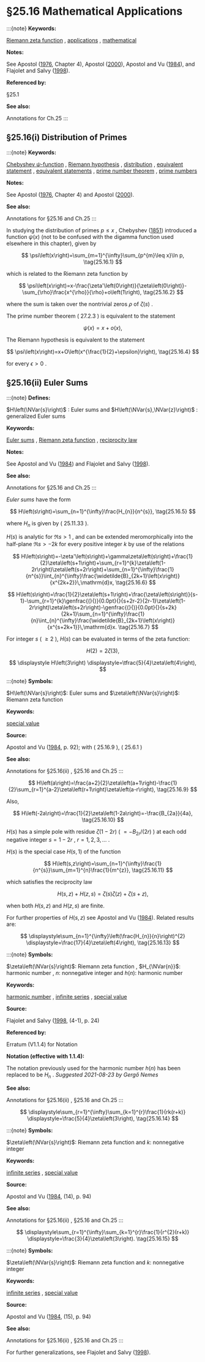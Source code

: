 # §25.16 Mathematical Applications

:::{note}
**Keywords:**

[Riemann zeta function](http://dlmf.nist.gov/search/search?q=Riemann%20zeta%20function) , [applications](http://dlmf.nist.gov/search/search?q=applications) , [mathematical](http://dlmf.nist.gov/search/search?q=mathematical)

**Notes:**

See Apostol ([1976](./bib/index.html#bib115 "Introduction to Analytic Number Theory"), Chapter 4), Apostol ([2000](./bib/index.html#bib121 "A Centennial History of the Prime Number Theorem")), Apostol and Vu ([1984](./bib/index.html#bib123 "Dirichlet series related to the Riemann zeta function")), and Flajolet and Salvy ([1998](./bib/F.html#bib806 "Euler sums and contour integral representations")).

**Referenced by:**

§25.1

**See also:**

Annotations for Ch.25
:::


## §25.16(i) Distribution of Primes

:::{note}
**Keywords:**

[Chebyshev $\psi$-function](http://dlmf.nist.gov/search/search?q=Chebyshev%20%CF%88-function) , [Riemann hypothesis](http://dlmf.nist.gov/search/search?q=Riemann%20hypothesis) , [distribution](http://dlmf.nist.gov/search/search?q=distribution) , [equivalent statement](http://dlmf.nist.gov/search/search?q=equivalent%20statement) , [equivalent statements](http://dlmf.nist.gov/search/search?q=equivalent%20statements) , [prime number theorem](http://dlmf.nist.gov/search/search?q=prime%20number%20theorem) , [prime numbers](http://dlmf.nist.gov/search/search?q=prime%20numbers)

**Notes:**

See Apostol ([1976](./bib/index.html#bib115 "Introduction to Analytic Number Theory"), Chapter 4) and Apostol ([2000](./bib/index.html#bib121 "A Centennial History of the Prime Number Theorem")).

**See also:**

Annotations for §25.16 and Ch.25
:::

In studying the distribution of primes $p\leq x$ , Chebyshev ([1851](./bib/C.html#bib475 "Sur la fonction qui détermine la totalité des nombres premiers inférieurs à une limite donnée")) introduced a function $\psi\left(x\right)$ (not to be confused with the digamma function used elsewhere in this chapter), given by


<a id="E1"></a>
$$
\psi\left(x\right)=\sum_{m=1}^{\infty}\sum_{p^{m}\leq x}\ln p, \tag{25.16.1}
$$

which is related to the Riemann zeta function by


<a id="E2"></a>
$$
\psi\left(x\right)=x-\frac{\zeta'\left(0\right)}{\zeta\left(0\right)}-\sum_{\rho}\frac{x^{\rho}}{\rho}+o\left(1\right), \tag{25.16.2}
$$

where the sum is taken over the nontrivial zeros $\rho$ of $\zeta\left(s\right)$ .

The prime number theorem ( 27.2.3 ) is equivalent to the statement


<a id="E3"></a>
$$
\psi\left(x\right)=x+o\left(x\right), \tag{25.16.3}
$$

The Riemann hypothesis is equivalent to the statement


<a id="E4"></a>
$$
\psi\left(x\right)=x+O\left(x^{\frac{1}{2}+\epsilon}\right), \tag{25.16.4}
$$

for every $\epsilon>0$ .


## §25.16(ii) Euler Sums

:::{note}
**Defines:**

$H\left(\NVar{s}\right)$ : Euler sums and $H\left(\NVar{s},\NVar{z}\right)$ : generalized Euler sums

**Keywords:**

[Euler sums](http://dlmf.nist.gov/search/search?q=Euler%20sums) , [Riemann zeta function](http://dlmf.nist.gov/search/search?q=Riemann%20zeta%20function) , [reciprocity law](http://dlmf.nist.gov/search/search?q=reciprocity%20law)

**Notes:**

See Apostol and Vu ([1984](./bib/index.html#bib123 "Dirichlet series related to the Riemann zeta function")) and Flajolet and Salvy ([1998](./bib/F.html#bib806 "Euler sums and contour integral representations")).

**See also:**

Annotations for §25.16 and Ch.25
:::

*Euler sums* have the form


<a id="E5"></a>
$$
H\left(s\right)=\sum_{n=1}^{\infty}\frac{H_{n}}{n^{s}}, \tag{25.16.5}
$$

where $H_{n}$ is given by ( 25.11.33 ).

$H\left(s\right)$ is analytic for $\Re s>1$ , and can be extended meromorphically into the half-plane $\Re s>-2k$ for every positive integer $k$ by use of the relations


<a id="E6"></a>
$$
H\left(s\right)=-\zeta'\left(s\right)+\gamma\zeta\left(s\right)+\frac{1}{2}\zeta\left(s+1\right)+\sum_{r=1}^{k}\zeta\left(1-2r\right)\zeta\left(s+2r\right)+\sum_{n=1}^{\infty}\frac{1}{n^{s}}\int_{n}^{\infty}\frac{\widetilde{B}_{2k+1}\left(x\right)}{x^{2k+2}}\,\mathrm{d}x, \tag{25.16.6}
$$


<a id="E7"></a>
$$
H\left(s\right)=\frac{1}{2}\zeta\left(s+1\right)+\frac{\zeta\left(s\right)}{s-1}-\sum_{r=1}^{k}\genfrac{(}{)}{0.0pt}{}{s+2r-2}{2r-1}\zeta\left(1-2r\right)\zeta\left(s+2r\right)-\genfrac{(}{)}{0.0pt}{}{s+2k}{2k+1}\sum_{n=1}^{\infty}\frac{1}{n}\int_{n}^{\infty}\frac{\widetilde{B}_{2k+1}\left(x\right)}{x^{s+2k+1}}\,\mathrm{d}x. \tag{25.16.7}
$$

For integer $s$ ( $\geq 2$ ), $H\left(s\right)$ can be evaluated in terms of the zeta function:

<a id="E8"></a>

<a id="Ex1"></a>
$$
\displaystyle H\left(2\right) \displaystyle=2\zeta\left(3\right), \tag{25.16.8}
$$

<a id="Ex2"></a>
$$
\displaystyle H\left(3\right) \displaystyle=\tfrac{5}{4}\zeta\left(4\right),
$$

:::{note}
**Symbols:**

$H\left(\NVar{s}\right)$: Euler sums and $\zeta\left(\NVar{s}\right)$: Riemann zeta function

**Keywords:**

[special value](http://dlmf.nist.gov/search/search?q=special%20value)

**Source:**

Apostol and Vu ([1984](./bib/index.html#bib123 "Dirichlet series related to the Riemann zeta function"), p. 92); with ( 25.16.9 ), ( 25.6.1 )

**See also:**

Annotations for §25.16(ii) , §25.16 and Ch.25
:::


<a id="E9"></a>
$$
H\left(a\right)=\frac{a+2}{2}\zeta\left(a+1\right)-\frac{1}{2}\sum_{r=1}^{a-2}\zeta\left(r+1\right)\zeta\left(a-r\right), \tag{25.16.9}
$$

Also,


<a id="E10"></a>
$$
H\left(-2a\right)=\frac{1}{2}\zeta\left(1-2a\right)=-\frac{B_{2a}}{4a}, \tag{25.16.10}
$$

$H\left(s\right)$ has a simple pole with residue $\zeta\left(1-2r\right)$ ( $=-B_{2r}/(2r)$ ) at each odd negative integer $s=1-2r$ , $r=1,2,3,\dots$ .

$H\left(s\right)$ is the special case $H\left(s,1\right)$ of the function


<a id="E11"></a>
$$
H\left(s,z\right)=\sum_{n=1}^{\infty}\frac{1}{n^{s}}\sum_{m=1}^{n}\frac{1}{m^{z}}, \tag{25.16.11}
$$

which satisfies the reciprocity law


<a id="E12"></a>
$$
H\left(s,z\right)+H\left(z,s\right)=\zeta\left(s\right)\zeta\left(z\right)+\zeta\left(s+z\right), \tag{25.16.12}
$$

when both $H\left(s,z\right)$ and $H\left(z,s\right)$ are finite.

For further properties of $H\left(s,z\right)$ see Apostol and Vu ([1984](./bib/index.html#bib123 "Dirichlet series related to the Riemann zeta function")). Related results are:

<a id="EGx1"></a>

$$
\displaystyle\sum_{n=1}^{\infty}\left(\frac{H_{n}}{n}\right)^{2} \displaystyle=\frac{17}{4}\zeta\left(4\right), \tag{25.16.13}
$$

:::{note}
**Symbols:**

$\zeta\left(\NVar{s}\right)$: Riemann zeta function , $H_{\NVar{n}}$: harmonic number , $n$: nonnegative integer and $h(n)$: harmonic number

**Keywords:**

[harmonic number](http://dlmf.nist.gov/search/search?q=harmonic%20number) , [infinite series](http://dlmf.nist.gov/search/search?q=infinite%20series) , [special value](http://dlmf.nist.gov/search/search?q=special%20value)

**Source:**

Flajolet and Salvy ([1998](./bib/F.html#bib806 "Euler sums and contour integral representations"), (4-1), p. 24)

**Referenced by:**

Erratum (V1.1.4) for Notation

**Notation (effective with 1.1.4):**

The notation previously used for the harmonic number $h(n)$ has been replaced to be $H_{n}$ . *Suggested 2021-08-23 by Gergő Nemes*

**See also:**

Annotations for §25.16(ii) , §25.16 and Ch.25
:::

$$
\displaystyle\sum_{r=1}^{\infty}\sum_{k=1}^{r}\frac{1}{rk(r+k)} \displaystyle=\frac{5}{4}\zeta\left(3\right), \tag{25.16.14}
$$

:::{note}
**Symbols:**

$\zeta\left(\NVar{s}\right)$: Riemann zeta function and $k$: nonnegative integer

**Keywords:**

[infinite series](http://dlmf.nist.gov/search/search?q=infinite%20series) , [special value](http://dlmf.nist.gov/search/search?q=special%20value)

**Source:**

Apostol and Vu ([1984](./bib/index.html#bib123 "Dirichlet series related to the Riemann zeta function"), (14), p. 94)

**See also:**

Annotations for §25.16(ii) , §25.16 and Ch.25
:::

$$
\displaystyle\sum_{r=1}^{\infty}\sum_{k=1}^{r}\frac{1}{r^{2}(r+k)} \displaystyle=\frac{3}{4}\zeta\left(3\right). \tag{25.16.15}
$$

:::{note}
**Symbols:**

$\zeta\left(\NVar{s}\right)$: Riemann zeta function and $k$: nonnegative integer

**Keywords:**

[infinite series](http://dlmf.nist.gov/search/search?q=infinite%20series) , [special value](http://dlmf.nist.gov/search/search?q=special%20value)

**Source:**

Apostol and Vu ([1984](./bib/index.html#bib123 "Dirichlet series related to the Riemann zeta function"), (15), p. 94)

**See also:**

Annotations for §25.16(ii) , §25.16 and Ch.25
:::

For further generalizations, see Flajolet and Salvy ([1998](./bib/F.html#bib806 "Euler sums and contour integral representations")).
